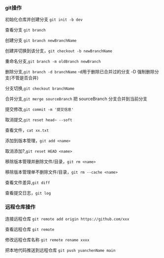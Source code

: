 ### git操作
初始化仓库并创建分支 `git init -b dev`

查看分支 `git branch`

创建分支 `git branch newBranchName`

创建并切换到该分支，`git checkout -b newBranchName`

重命名分支,`git branch -m oldBranch newBranch`

删除分支,`git branch -d branchName` -d用于删除已合并过的分支 -D 强制删除分支(不管是否合并)

分支切换,`git checkout branchName`

合并分支,`git merge sourceBranch` 把 sourceBranch 分支合并到当前分支

提交修改,`git commit -m '提交信息'`

取消提交,`git reset head~ --soft`

查看文件，`cat xx.txt`

添加到版本管理，`git add <name>`

取消添加?,`git reset HEAD <name>`

移除版本管理并删除文件/目录，`git rm <name>`

移除版本管理单不删除文件/目录，`git rm --cache <name>`

查看文件差异,`git diff`

查看提交日志，`git log`

### 远程仓库操作

连接远程仓库 `git remote add origin https://github.com/xxx`

查看远程仓库 `git remote`

修改远程仓库名称 `git remote rename xxxx`

把本地代码推送到远程仓库 `git push yuanchenName main`